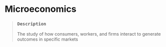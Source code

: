 # Microeconomics

> ### `Description`
>
> The study of how consumers, workers, and firms interact to generate outcomes in specific markets
